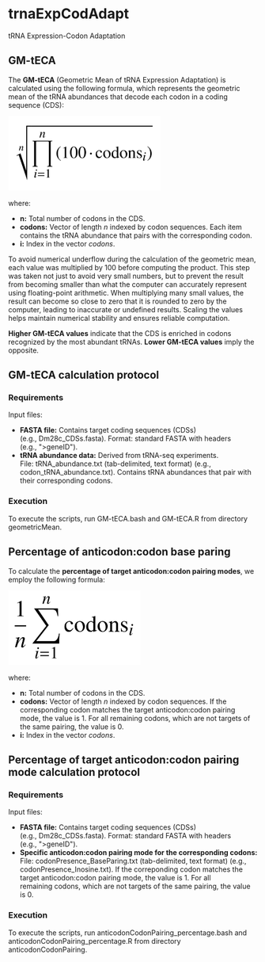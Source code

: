 # trnaExpCodAdapt
tRNA Expression-Codon Adaptation


## GM-tECA

The **GM-tECA** (Geometric Mean of tRNA Expression Adaptation) is calculated using the following formula, which represents the geometric mean of the tRNA abundances that decode each codon in a coding sequence (CDS):

<img src="mediaGeometricaAdaptada.png" alt="Geometric average formula." height="150"/>

where:
* **n:** Total number of codons in the CDS.
* **codons:** Vector of length *n* indexed by codon sequences. Each item contains the tRNA abundance that pairs with the corresponding codon.
* **i:** Index in the vector *codons*.

To avoid numerical underflow during the calculation of the geometric mean, each value was multiplied by 100 before computing the product. This step was taken not just to avoid very small numbers, but to prevent the result from becoming smaller than what the computer can accurately represent using floating-point arithmetic. When multiplying many small values, the result can become so close to zero that it is rounded to zero by the computer, leading to inaccurate or undefined results. Scaling the values helps maintain numerical stability and ensures reliable computation.


**Higher GM-tECA values** indicate that the CDS is enriched in codons recognized by the most abundant tRNAs. **Lower GM-tECA values** imply the opposite.


## GM-tECA calculation protocol

### Requirements

Input files:
* **FASTA file:** Contains target coding sequences (CDSs) (e.g., Dm28c_CDSs.fasta). Format: standard FASTA with headers (e.g., ">geneID").
* **tRNA abundance data:** Derived from tRNA-seq experiments. File: tRNA_abundance.txt (tab-delimited, text format) (e.g., codon_tRNA_abundance.txt). Contains tRNA abundances that pair with their corresponding codons.


### Execution

To execute the scripts, run GM-tECA.bash and GM-tECA.R from directory geometricMean.


## Percentage of anticodon:codon base paring

To calculate the **percentage of target anticodon:codon pairing modes**, we employ the following formula: 

<img src="./images/mediaAritmetica.png" alt="Arithmetic average formula." height="150"/>

where:
* **n:** Total number of codons in the CDS.
* **codons:** Vector of length *n* indexed by codon sequences. If the corresponding codon matches the target anticodon:codon pairing mode, the value is 1. For all remaining codons, which are not targets of the same pairing, the value is 0.
* **i:** Index in the vector *codons*.


## Percentage of target anticodon:codon pairing mode calculation protocol

### Requirements

Input files:
* **FASTA file:** Contains target coding sequences (CDSs) (e.g., Dm28c_CDSs.fasta). Format: standard FASTA with headers (e.g., ">geneID").
* **Specific anticodon:codon pairing mode for the corresponding codons:** File: codonPresence_BaseParing.txt (tab-delimited, text format) (e.g., codonPresence_Inosine.txt). If the correponding codon matches the target anticodon:codon pairing mode, the value is 1. For all remaining codons, which are not targets of the same pairing, the value is 0.


### Execution

To execute the scripts, run anticodonCodonPairing_percentage.bash and anticodonCodonPairing_percentage.R from directory anticodonCodonPairing.
